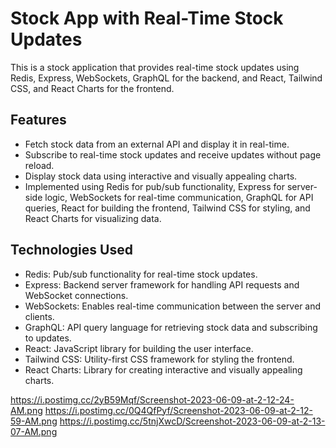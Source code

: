 # Stock App with Real-Time Stock Updates

This is a stock application that provides real-time stock updates using Redis, Express, WebSockets, GraphQL for the backend, and React, Tailwind CSS, and React Charts for the frontend.

## Features

- Fetch stock data from an external API and display it in real-time.
- Subscribe to real-time stock updates and receive updates without page reload.
- Display stock data using interactive and visually appealing charts.
- Implemented using Redis for pub/sub functionality, Express for server-side logic, WebSockets for real-time communication, GraphQL for API queries, React for building the frontend, Tailwind CSS for styling, and React Charts for visualizing data.

## Technologies Used

- Redis: Pub/sub functionality for real-time stock updates.
- Express: Backend server framework for handling API requests and WebSocket connections.
- WebSockets: Enables real-time communication between the server and clients.
- GraphQL: API query language for retrieving stock data and subscribing to updates.
- React: JavaScript library for building the user interface.
- Tailwind CSS: Utility-first CSS framework for styling the frontend.
- React Charts: Library for creating interactive and visually appealing charts.

https://i.postimg.cc/2yB59Mqf/Screenshot-2023-06-09-at-2-12-24-AM.png
https://i.postimg.cc/0Q4QfPyf/Screenshot-2023-06-09-at-2-12-59-AM.png
https://i.postimg.cc/5tnjXwcD/Screenshot-2023-06-09-at-2-13-07-AM.png

